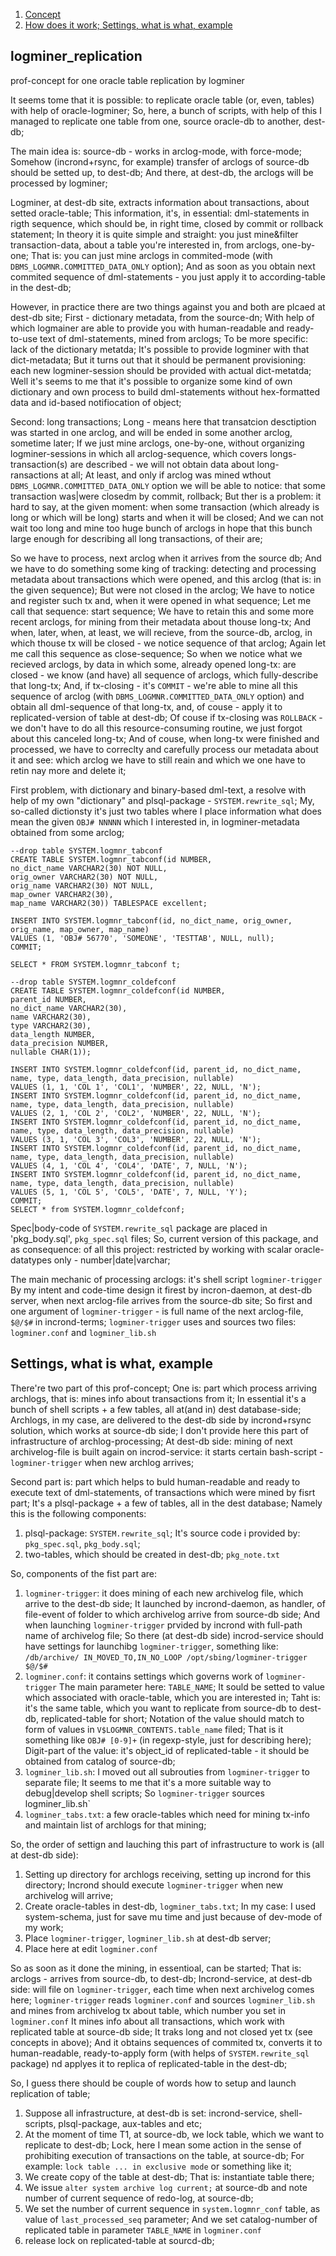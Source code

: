1. [Concept](#logminer_replication)
2. [How does it work; Settings, what is what, example](#Settings,-what-is-what,-example)

## logminer_replication
prof-concept for one oracle table replication by logminer

It seems tome that it is possible: to replicate oracle table (or, even, tables)  with help of oracle-logminer;
So, here, a bunch of scripts, with help of this I managed to replicate one table from one, source oracle-db to another, dest-db;

The main idea is: source-db - works in arclog-mode, with force-mode;
Somehow (incrond+rsync, for example) transfer of arclogs of source-db should be setted up, to dest-db;
And there, at dest-db, the arclogs will be processed by logminer;

Logminer, at dest-db site, extracts information about transactions, about setted oracle-table;
This information, it's, in essential: dml-statements in rigth sequence, which should be, in right time, closed by commit or rollback statement;
In theory it is quite simple and straight: you just mine&filter transaction-data, about a table you're interested in, from arclogs, one-by-one;
That is: you can just mine arclogs in commited-mode (with `DBMS_LOGMNR.COMMITTED_DATA_ONLY` option);
And as soon as you obtain next commited sequence of dml-statements - you just apply it to according-table in the dest-db;

However, in practice there are two things against you and both are plcaed at dest-db site;
First - dictionary metadata, from the source-dn; 
With help of which logmainer are able to provide you with human-readable and ready-to-use text of dml-statements, mined from arclogs;
To be more specific: lack of the dictionary metatda;
It's possible to provide logminer with that dict-metadata;
But it turns out that it should be permanent provisioning: each new logminer-session should be provided with actual dict-metatda;
Well it's seems to me that it's possible to organize some kind of own dictionary and own process to build dml-statements without hex-formatted data and id-based notifiocation of object;

Second: long transactions;
Long - means here that transatcion desctiption was started in one arclog, and will be ended in some another arclog, sometime later;
If we just mine arclogs, one-by-one, without organizing logminer-sessions in which all arclog-sequence, which covers longs-transaction(s) are described - we will not obtain data about long-ransactions at all;
At least, and only if arclog was mined wthout `DBMS_LOGMNR.COMMITTED_DATA_ONLY` option we will be able to notice: that some transaction was|were closedm by commit, rollback;
But ther is a problem: it hard to say, at the given moment: when some transaction (which already is long or which will be long) starts and when it will be closed;
And we can not wait too long and mine too huge bunch of arclogs in hope that this bunch large enough for describing all long transactions, of their are;

So we have to process, next arclog when it arrives from the source db;
And  we have to do something some king of tracking: detecting and processing metadata about transactions which were opened, and this arclog (that is: in the given sequence);
But were not closed in the arclog;
We have to notice and register such tx and, when it were opened in what sequence;
Let me call that sequence: start sequence;
We have to retain this and some more recent arclogs, for mining from their metadata about thouse long-tx;
And when, later, when, at least, we will recieve, from the source-db, arclog, in which thouse tx will be closed - we notice sequence of that arclog;
Again let me call this sequence as close-sequence;
So when we notice what we recieved arclogs, by data in which some, already opened long-tx: are closed - we know (and have) all sequence of arclogs, which fully-describe that long-tx;
And, if tx-closing - it's `COMMIT` - we're able to mine all this sequence of arclog (with `DBMS_LOGMNR.COMMITTED_DATA_ONLY` option) and obtain all dml-sequence of that long-tx, and, of couse - apply it to replicated-version of table at dest-db;
Of couse if tx-closing was `ROLLBACK` - we don't have to do all this resource-consuming routine, we just forgot about this canceled long-tx;
And of couse, when long-tx were finished and processed, we have to correclty and carefully process our metadata about it and see: which arclog we have to still reain and which we one have to retin nay more and delete it;

First problem, with dictionary and binary-based dml-text, a resolve with help of my own "dictionary" and plsql-package - `SYSTEM.rewrite_sql`;
My, so-called dictionsty it's just two tables where I place information what does mean the given `OBJ# NNNNN` which I interested in, in logminer-metadata obtained from some arclog;
```
--drop table SYSTEM.logmnr_tabconf
CREATE TABLE SYSTEM.logmnr_tabconf(id NUMBER,
no_dict_name VARCHAR2(30) NOT NULL,
orig_owner VARCHAR2(30) NOT NULL,
orig_name VARCHAR2(30) NOT NULL,
map_owner VARCHAR2(30),
map_name VARCHAR2(30)) TABLESPACE excellent;

INSERT INTO SYSTEM.logmnr_tabconf(id, no_dict_name, orig_owner, orig_name, map_owner, map_name)
VALUES (1, 'OBJ# 56770', 'SOMEONE', 'TESTTAB', NULL, null);
COMMIT;

SELECT * FROM SYSTEM.logmnr_tabconf t;
```
```
--drop table SYSTEM.logmnr_coldefconf
CREATE TABLE SYSTEM.logmnr_coldefconf(id NUMBER,
parent_id NUMBER,
no_dict_name VARCHAR2(30),
name VARCHAR2(30),
type VARCHAR2(30),
data_length NUMBER,
data_precision NUMBER,
nullable CHAR(1));

INSERT INTO SYSTEM.logmnr_coldefconf(id, parent_id, no_dict_name, name, type, data_length, data_precision, nullable)
VALUES (1, 1, 'COL 1', 'COL1', 'NUMBER', 22, NULL, 'N');
INSERT INTO SYSTEM.logmnr_coldefconf(id, parent_id, no_dict_name, name, type, data_length, data_precision, nullable)
VALUES (2, 1, 'COL 2', 'COL2', 'NUMBER', 22, NULL, 'N');
INSERT INTO SYSTEM.logmnr_coldefconf(id, parent_id, no_dict_name, name, type, data_length, data_precision, nullable)
VALUES (3, 1, 'COL 3', 'COL3', 'NUMBER', 22, NULL, 'N');
INSERT INTO SYSTEM.logmnr_coldefconf(id, parent_id, no_dict_name, name, type, data_length, data_precision, nullable)
VALUES (4, 1, 'COL 4', 'COL4', 'DATE', 7, NULL, 'N');
INSERT INTO SYSTEM.logmnr_coldefconf(id, parent_id, no_dict_name, name, type, data_length, data_precision, nullable)
VALUES (5, 1, 'COL 5', 'COL5', 'DATE', 7, NULL, 'Y');
COMMIT;
SELECT * from SYSTEM.logmnr_coldefconf;
```

Spec|body-code of `SYSTEM.rewrite_sql` package are placed in 'pkg_body.sql', `pkg_spec.sql` files;
So, current version of this package, and as consequence: of all this project: restricted by working with scalar oracle-datatypes only - number|date|varchar;

The main mechanic of processing arclogs: it's shell script `logminer-trigger`
By my intent and code-time design it firest by incron-daemon, at dest-db server, when next arclog-file arrives from the source-db site;
So first and one argument of `logminer-trigger` - is full name of the next arclog-file, `$@/$#` in incrond-terms;
`logminer-trigger` uses and sources two files: `logminer.conf` and `logminer_lib.sh`

## Settings, what is what, example
There're two part of this prof-concept;
One is: part which process arriving archlogs, that is: mines info about transactions from it; 
In essential it's a bunch of shell scripts + a few tables, all at(and in) dest database-side;
Archlogs, in my case, are delivered to the dest-db side by incrond+rsync solution, which works at source-db side;
I don't provide here this part of infrastructure of archlog-processing;
At dest-db side: mining of next archivelog-file is built again on incrod-service: it starts certain bash-script - `logminer-trigger` when new archlog arrives;

Second part is: part which helps to buld human-readable and ready to execute text of dml-statements, of transactions which were mined by fisrt part;
It's a plsql-package + a few of tables, all in the dest database;
Namely this is the following components:
1. plsql-package: `SYSTEM.rewrite_sql`; It's source code i provided by: `pkg_spec.sql`, `pkg_body.sql`;
2. two-tables, which should be created in dest-db; `pkg_note.txt`

So, components of the fist part are:
1. `logminer-trigger`: it does mining of each new archivelog file, which arrive to the dest-db side; 
It launched by incrond-daemon, as handler, of file-event of folder to which archivelog arrive from source-db side;
And when launching `logminer-trigger` prvided by incrond with full-path name of archivelog file;
So there (at dest-db side) incrod-service should have settings for launchibg `logminer-trigger`, something like:
```/db/archive/ IN_MOVED_TO,IN_NO_LOOP /opt/sbing/logminer-trigger $@/$#```
2. `logminer.conf`: it contains settings which governs work of `logminer-trigger`
The main parameter here: `TABLE_NAME`; It sould be setted to value which associated with oracle-table, which you are interested in;
Taht is: it's the same table, which you want to replicate from source-db to dest-db, replicated-table for short;
Notation of the value should match to form of values in `V$LOGMNR_CONTENTS.table_name` filed;
That is it something like `OBJ# [0-9]+` (in regexp-style, just for describing here);
Digit-part of the value: it's object_id of replicated-table - it should be obtained from catalog of source-db;
3. `logminer_lib.sh`: I moved out all subrouties from `logminer-trigger` to separate file; It seems to me that it's a more suitable way to debug|develop shell scripts;
So `logminer-trigger` sources logminer_lib.sh` 
4. `logminer_tabs.txt`: a few oracle-tables which need for mining tx-info and maintain list of archlogs for that mining;

So, the order of settign and lauching this part of infrastructure to work is (all at dest-db side):
1. Setting up directory for archlogs receiving, setting up incrond for this directory; Incrond should execute `logminer-trigger` when new archivelog will arrive;
2. Create oracle-tables in dest-db, `logminer_tabs.txt`; In my case: I used system-schema, just for save mu time and just because of dev-mode of my work;
3. Place `logminer-trigger`, `logminer_lib.sh` at dest-db server;
4. Place here at edit `logminer.conf`

So as soon as it done the mining, in essentioal, can be started;
That is: arclogs - arrives from source-db, to dest-db;
Incrond-service, at dest-db side: will file on `logminer-trigger`, each time when next archivelog comes here;
`logminer-trigger` reads `logminer.conf` and sources `logminer_lib.sh` and mines from archivelog tx about table, which number you set in `logminer.conf`
It mines info about all transactions, which work with replicated table at source-db side;
It traks long and not closed yet tx (see concepts in above);
And it obtains sequences of commited tx, converts it to human-readable, ready-to-apply form (with helps of `SYSTEM.rewrite_sql` package) nd applyes it to replica of replicated-table in the dest-db;

So, I guess there should be couple of words how to setup and launch replication of table;
1. Suppose all infrastructure, at dest-db is set: incrond-service, shell-scripts, plsql-package, aux-tables and etc;
2. At the moment of time T1, at source-db, we lock table, which we want to replicate to dest-db;
Lock, here I mean some action in the sense of prohibiting execution of transactions on the table, at source-db;
For example: `lock table ... in exclusive mode` or something like it;
3. We create copy of the table at dest-db; That is: instantiate table there;
4. We issue `alter system archive log current;` at source-db and note number of current sequence of redo-log, at source-db;
5. We set the number of current sequence in `system.logmnr_conf` table, as value of `last_processed_seq` parameter;
And we set catalog-number of replicated table in parameter `TABLE_NAME` in `logminer.conf`
6. release lock on replicated-table at sourcd-db;

